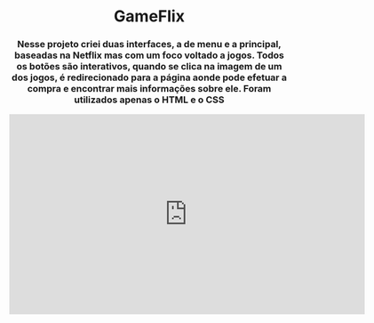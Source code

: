 <h1 align="center"> GameFlix </h1>

<h3 align="center"> Nesse projeto criei duas interfaces, a de menu e a principal, baseadas na Netflix mas com um foco voltado a jogos. Todos os botões são interativos, quando se clica na imagem de um dos jogos, é redirecionado para a página aonde pode efetuar a compra e encontrar mais informações sobre ele. Foram utilizados apenas o HTML e o CSS </h3>

<p align="center">
  <iframe width="640" height="360" src="https://www.loom.com/embed/d9d90f2cc594441a86e6a72d82a1c7bf" frameborder="0" webkitallowfullscreen mozallowfullscreen allowfullscreen></iframe>
</p>

